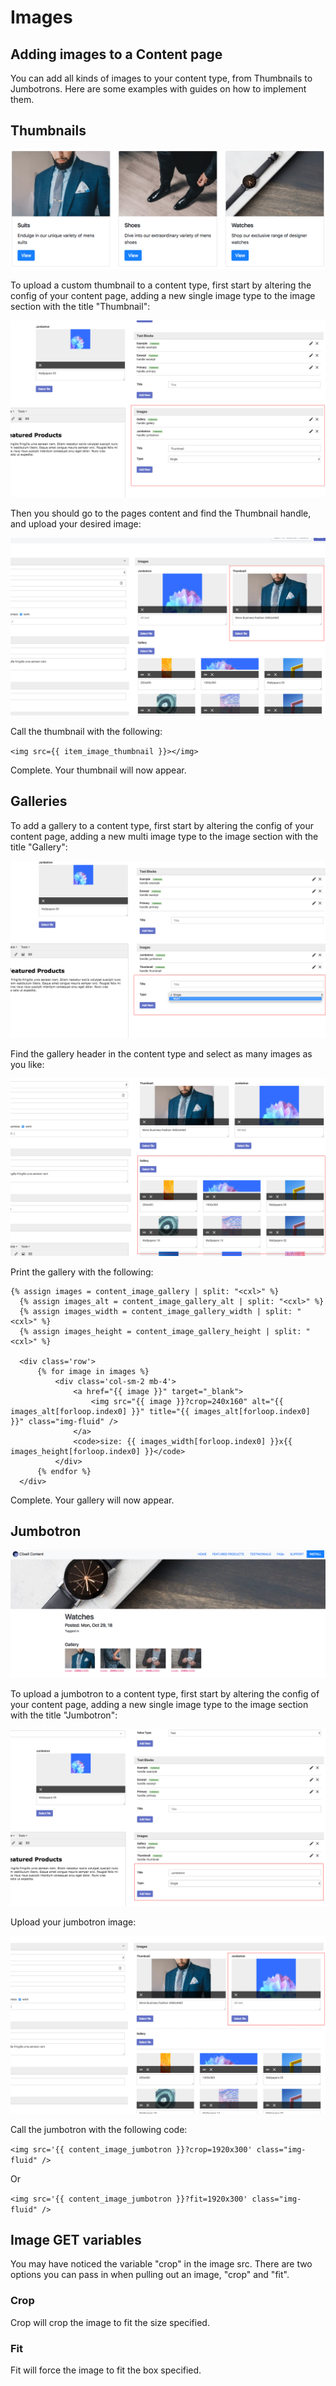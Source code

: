   # Images

  ## Adding images to a Content page

  You can add all kinds of images to your content type, from Thumbnails to Jumbotrons. Here are some examples with guides on
  how to implement them.

  ## Thumbnails

  ![alt text](https://github.com/clixell/clixell-content/blob/master/help-docs/images/thumbnail-example.png "Example of a thumbnail")

  To upload a custom thumbnail to a content type, first start by altering the config of your content page, adding a new single image type to the image section with the title "Thumbnail":

  ![alt text](https://github.com/clixell/clixell-content/blob/master/help-docs/images/how-to-thumbnail-1.jpg)

  Then you should go to the pages content and find the Thumbnail handle, and upload your desired image:

  ![alt text](https://github.com/clixell/clixell-content/blob/master/help-docs/images/how-to-thumbnail-2.jpg)

  Call the thumbnail with the following:

  `<img src={{ item_image_thumbnail }}></img>`

  Complete.</strong> Your thumbnail will now appear.

  ## Galleries

  To add a gallery to a content type, first start by altering the config of your content page, adding a new multi image type to the image section with the title "Gallery":

  ![alt text](https://github.com/clixell/clixell-content/blob/master/help-docs/images/how-to-gallery-1.jpg)

  Find the gallery header in the content type and select as many images as you like:

  ![alt text](https://github.com/clixell/clixell-content/blob/master/help-docs/images/how-to-gallery-2.jpg)

  Print the gallery with the following:

  ```
  {% assign images = content_image_gallery | split: "<cxl>" %}
	{% assign images_alt = content_image_gallery_alt | split: "<cxl>" %}
	{% assign images_width = content_image_gallery_width | split: "<cxl>" %}
	{% assign images_height = content_image_gallery_height | split: "<cxl>" %}

	<div class='row'>
		{% for image in images %}
			<div class='col-sm-2 mb-4'>
				<a href="{{ image }}" target="_blank">
					<img src="{{ image }}?crop=240x160" alt="{{ images_alt[forloop.index0] }}" title="{{ images_alt[forloop.index0] }}" class="img-fluid" />
				</a>
				<code>size: {{ images_width[forloop.index0] }}x{{ images_height[forloop.index0] }}</code>
			</div>
		{% endfor %}
	</div>
  ```

  Complete. Your gallery will now appear.

  ## Jumbotron

  ![alt text](https://github.com/clixell/clixell-content/blob/master/help-docs/images/jumbotron-example.png)

  To upload a jumbotron to a content type, first start by altering the config of your content page, adding a new single image type to the image section with the title "Jumbotron":

  ![alt text](https://github.com/clixell/clixell-content/blob/master/help-docs/images/how-to-jumbotron-1.jpg)

  Upload your jumbotron image:

  ![alt text](https://github.com/clixell/clixell-content/blob/master/help-docs/images/how-to-jumbotron-2.jpg)

  Call the jumbotron with the following code:

  `<img src='{{ content_image_jumbotron }}?crop=1920x300' class="img-fluid" />`

  Or

  `<img src='{{ content_image_jumbotron }}?fit=1920x300' class="img-fluid" />`

  ## Image GET variables

  You may have noticed the variable "crop" in the image src. There are two options you can pass in when pulling out an image, "crop" and "fit".

  ### Crop

  Crop will crop the image to fit the size specified.

  ### Fit

  Fit will force the image to fit the box specified.
